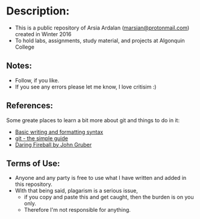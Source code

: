 # Description:
* This is a public repository of Arsia Ardalan (<marsian@protonmail.com>) created in Winter 2016
* To hold labs, assignments, study material, and projects at Algonquin College 

## Notes:
* Follow, if you like.
* If you see any errors please let me know, I love critisim :)

## References:
Some greate places to learn a bit more about git and things to do in it:
- [Basic writing and formatting syntax](https://help.github.com/articles/basic-writing-and-formatting-syntax/)
- [git - the simple guide](http://rogerdudler.github.io/git-guide/)
- [Daring Fireball by John Gruber](https://daringfireball.net/projects/markdown/syntax#autolink)


## Terms of Use:
* Anyone and any party is free to use what I have written and added in this repository. 
* With that being said, plagarism is a serious issue, 
  - if you copy and paste this and get caught, then the burden is on you only. 
  - Therefore I'm not responsible for anything.

